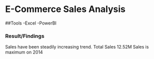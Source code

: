 # E-Commerce Sales Analysis

##Tools
-Excel
-PowerBI

### Result/Findings
Sales have been steadily increasing trend.
Total Sales 12.52M
Sales is maximum on 2014

